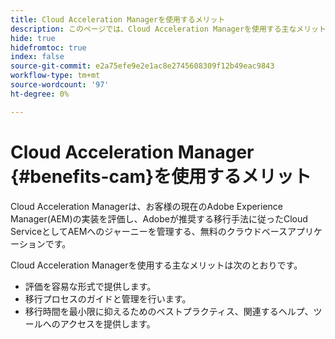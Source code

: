 ```yaml
---
title: Cloud Acceleration Managerを使用するメリット
description: このページでは、Cloud Acceleration Managerを使用する主なメリットについて説明します。
hide: true
hidefromtoc: true
index: false
source-git-commit: e2a75efe9e2e1ac8e2745608309f12b49eac9843
workflow-type: tm+mt
source-wordcount: '97'
ht-degree: 0%

---
```



# Cloud Acceleration Manager {#benefits-cam}を使用するメリット

Cloud Acceleration Managerは、お客様の現在のAdobe Experience Manager(AEM)の実装を評価し、Adobeが推奨する移行手法に従ったCloud ServiceとしてAEMへのジャーニーを管理する、無料のクラウドベースアプリケーションです。

Cloud Acceleration Managerを使用する主なメリットは次のとおりです。

* 評価を容易な形式で提供します。
* 移行プロセスのガイドと管理を行います。
* 移行時間を最小限に抑えるためのベストプラクティス、関連するヘルプ、ツールへのアクセスを提供します。
